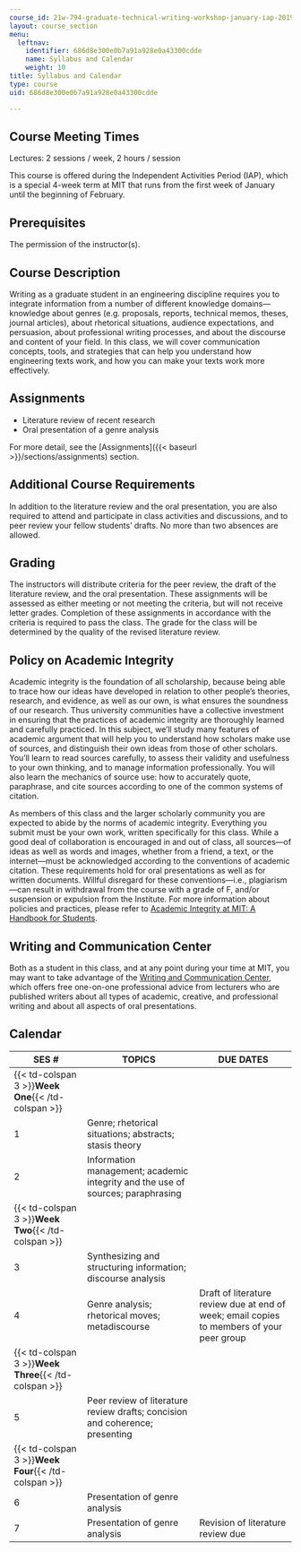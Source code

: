 ```yaml
---
course_id: 21w-794-graduate-technical-writing-workshop-january-iap-2019
layout: course_section
menu:
  leftnav:
    identifier: 686d8e300e0b7a91a928e0a43300cdde
    name: Syllabus and Calendar
    weight: 10
title: Syllabus and Calendar
type: course
uid: 686d8e300e0b7a91a928e0a43300cdde

---
```


Course Meeting Times
--------------------

Lectures: 2 sessions / week, 2 hours / session

This course is offered during the Independent Activities Period (IAP), which is a special 4-week term at MIT that runs from the first week of January until the beginning of February.

Prerequisites
-------------

The permission of the instructor(s).

Course Description
------------------

Writing as a graduate student in an engineering discipline requires you to integrate information from a number of different knowledge domains—knowledge about genres (e.g. proposals, reports, technical memos, theses, journal articles), about rhetorical situations, audience expectations, and persuasion, about professional writing processes, and about the discourse and content of your field. In this class, we will cover communication concepts, tools, and strategies that can help you understand how engineering texts work, and how you can make your texts work more effectively.

Assignments
-----------

*   Literature review of recent research
*   Oral presentation of a genre analysis

For more detail, see the [Assignments]({{< baseurl >}}/sections/assignments) section.

Additional Course Requirements
------------------------------

In addition to the literature review and the oral presentation, you are also required to attend and participate in class activities and discussions, and to peer review your fellow students’ drafts. No more than two absences are allowed.

Grading
-------

The instructors will distribute criteria for the peer review, the draft of the literature review, and the oral presentation. These assignments will be assessed as either meeting or not meeting the criteria, but will not receive letter grades. Completion of these assignments in accordance with the criteria is required to pass the class. The grade for the class will be determined by the quality of the revised literature review.

Policy on Academic Integrity
----------------------------

Academic integrity is the foundation of all scholarship, because being able to trace how our ideas have developed in relation to other people’s theories, research, and evidence, as well as our own, is what ensures the soundness of our research. Thus university communities have a collective investment in ensuring that the practices of academic integrity are thoroughly learned and carefully practiced. In this subject, we’ll study many features of academic argument that will help you to understand how scholars make use of sources, and distinguish their own ideas from those of other scholars. You’ll learn to read sources carefully, to assess their validity and usefulness to your own thinking, and to manage information professionally. You will also learn the mechanics of source use: how to accurately quote, paraphrase, and cite sources according to one of the common systems of citation.

As members of this class and the larger scholarly community you are expected to abide by the norms of academic integrity. Everything you submit must be your own work, written specifically for this class. While a good deal of collaboration is encouraged in and out of class, all sources—of ideas as well as words and images, whether from a friend, a text, or the internet—must be acknowledged according to the conventions of academic citation. These requirements hold for oral presentations as well as for written documents. Willful disregard for these conventions—i.e., plagiarism—can result in withdrawal from the course with a grade of F, and/or suspension or expulsion from the Institute. For more information about policies and practices, please refer to [Academic Integrity at MIT: A Handbook for Students](http://integrity.mit.edu/).

Writing and Communication Center
--------------------------------

Both as a student in this class, and at any point during your time at MIT, you may want to take advantage of the [Writing and Communication Center](https://cmsw.mit.edu/writing-and-communication-center/), which offers free one-on-one professional advice from lecturers who are published writers about all types of academic, creative, and professional writing and about all aspects of oral presentations.

Calendar
--------

| SES # | TOPICS | DUE DATES |
| --- | --- | --- |
| {{< td-colspan 3 >}}**Week One**{{< /td-colspan >}} |||
| 1 | Genre; rhetorical situations; abstracts; stasis theory | &nbsp; |
| 2 | Information management; academic integrity and the use of sources; paraphrasing | &nbsp; |
| {{< td-colspan 3 >}}**Week Two**{{< /td-colspan >}} |||
| 3 | Synthesizing and structuring information; discourse analysis | &nbsp; |
| 4 | Genre analysis; rhetorical moves; metadiscourse | Draft of literature review due at end of week; email copies to members of your peer group |
| {{< td-colspan 3 >}}**Week Three**{{< /td-colspan >}} |||
| 5 | Peer review of literature review drafts; concision and coherence; presenting | &nbsp; |
| {{< td-colspan 3 >}}**Week Four**{{< /td-colspan >}} |||
| 6 | Presentation of genre analysis | &nbsp; |
| 7 | Presentation of genre analysis | Revision of literature review due